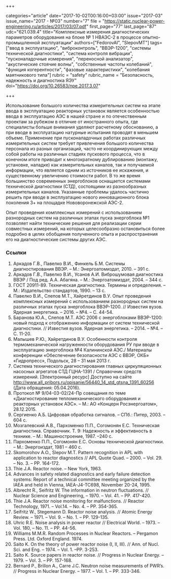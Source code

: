 +++

categories="article"
date="2017-10-02T00:16:00+03:00"
issue="2017-03"
issue_name="2017 - №03"
number="7"
file = "https://static.nuclear-power-engineering.ru/articles/2017/03/07.pdf"
first_page="77"
last_page="87"
udc="621.039.4"
title="Комплексные измерения диагностических параметров оборудования на блоке № 1 НВАЭС-2 в процессе опытно- промышленной эксплуатации"
authors=["FedorovAI", "SlepovMT"]
tags=["ввод в эксплуатацию", "виброконтроль", "ВВЭР-1200", "системы технической диагностики", "система контроля вибрации", "пусконаладочные измерения", "переносной анализатор", "акустические стоячие волны", "собственные частоты колебаний", "функция когерентности", "фазовые характеристики", "колебания маятникового типа"]
rubric = "safety"
rubric_name = "Безопасность, надежность и диагностика ЯЭУ"
doi="https://doi.org/10.26583/npe.2017.3.07"

+++

Использование большого количества измерительных систем на этапе ввода в эксплуатацию реакторных установок является особенностью ввода в эксплуатацию АЭС в нашей стране и по отечественным проектам за рубежом в отличие от иностранного опыта, где специалисты больше внимания уделяют расчетному обоснованию, а при вводе в эксплуатацию натурные испытания проводят в меньшем объеме. Применение при пусконаладочных работах различных измерительных систем требует привлечения большого количества персонала из разных организаций, часто не координирующих между собой работы на различных стадиях пускового процесса, что в конечном итоге приводит к многократному дублированию (монтажу, установке, наладке) как измерительных каналов, так и получаемой информации, что является одним из источников ее искажения, и существенному увеличению стоимости работ. В то же время большинство современных энергоблоков оснащается системами технической диагностики (СТД), состоящими из разнообразных измерительных каналов. Указанные проблемы удалось частично решить при вводе в эксплуатацию нового инновационного блока поколения 3+ на площадке Нововоронежской АЭС-2.

Опыт проведения комплексных измерений с использованием разнородных систем на различных этапах пуска энергоблока №1 позволяет найти технические решения для реализации серии совместных измерений, на которых целесообразно остановиться более подробно в целях обобщения полученного опыта и распространения его на диагностические системы других АЭС.

### Ссылки

1. Аркадов Г.В., Павелко В.И., Финкель Б.М. Системы диагностирования ВВЭР. – М.: Энергоатомиздат, 2010. – 391 с.
2. Аркадов Г.В., Павелко В.И., Усанов А.И. Виброшумовая диагностика ВВЭР / Под ред. А.А. Абагяна. – М.: Энергоатомиздат, 2004. – 344 с.
3. ГОСТ 20911-89. Техническая диагностика. Термины и определения. – М.: Издательство стандартов, 1990. – 13 с.
4. Павелко В.И., Слепов М.Т., Хайретдинов В.У. Опыт проведения комплексных измерений с использованием разнородных систем на различных этапах пуска энергоблока ВВЭР-1200. // Известия вузов. Ядерная энергетика. – 2016. – №4. – С. 44-54.
5. Баранова Ю.А., Слепов М.Т. АЭС 2006 с энергоблоками ВВЭР-1200: новый подход к отображению информации от систем технической диагностики. // Известия вузов. Ядерная энергетика. – 2014. – №4. – С. 11-20.
6. Малышев Р.Ю., Хайретдинов В.У. Особенности контроля термомеханической нагруженности оборудования РУ при вводе в эксплуатацию энергоблока №4 Калининской АЭС./ Материалы конференции «Обеспечение безопасности АЭС с ВВЭР, ОКБ» «Гидропресс», Подольск, 28 – 31 мая 2013 г.
7. Система технического диагностирования главных циркуляционных насосных агрегатов СТД ГЦНА-1391 / Справочник средств измерений. [Электронный ресурс] Доступно на сайте http://www.all_pribors.ru/opisanie/56440_14_std_gtsna_1391_60256 (Дата обращения: 05.04.2016).
8. Протокол № 9/04-03-02/24-Пр совещания по теме «Диагностирование тепломеханического оборудования и реакторных установок АЭС». – М.: АО «Концерн Росэнергоатом», 28.12.2015.
9. Сергиенко А.Б. Цифровая обработка сигналов. – СПб.: Питер, 2003. – 604 с.
10. Мозгалевский А.В., Пархоменко П.П., Согомонян Е.С. Техническая диагностика. Справочник. Т. 9: Надежность и эффективность в технике. – М.: Машиностроение, 1987. –240 c.
11. Пархоменко П.П., Согомонян Е.С. Основы технической диагностики. – М.: Энергоиздат, 1981 – 460 с.
12. Skomorohov А.О., Slepov M.T. Pattern recognition in APL with application to reactor diagnostics // APL Quote Quad. – 2000. – Vol. 29. – No. 3. – PP. 164-172.
13. Thie J.A. Reactor noise. – New York, 1963.
14. Advances in safety related diagnostics and early failure detection systems: Report of a technical committee meeting organized by the IAEA and held in Vienna, IAEA-J4-TC698, November 20-24, 1995.
15. Albrecht R., Seifritz W. The information in neutron fluctuations. // Nuclear Science and Engineering, – 1970. – Vol. 41. – PP. 417-420.
16. Thie J.A. Reactor noise monitoring for malfunctions. // Reactor Technology, 1971. – Vol.14. – No. 4. – PP. 354-365.
17. Seifritz W., Stegemann D. Reactor noise analysis. // Atomic Energy Review. – 1971. – Vol. 9. – No. 1. – PP. 129-135.
18. Uhric R.E. Noise analysis in power reactor // Electrical World. – 1973. – Vol. 180, – No. 11. – PP. 44-56.
19. Williams M.M.R. Random Processes in Nuclear Reactors. – Pergamon Press. Ltd. Oxford England. 1974.
20. Saito K. On the theory of power reactor noise (I, II, III). // Ann. of Nucl. Sci. and Eng. – 1974. – Vol. 1. –PP. 3-253.
21. Saito K. Source papers in reactor noise. // Progress in Nuclear Energy. – 1979. – Vol. 3. – PP. 157-168.
22. Bernard P., Brillon A., Carre J.C. Neutron noise measurements of PWR’s. // Progress in Nuclear Energy. – 1977. – Vol. 1. – PP. 333-346.